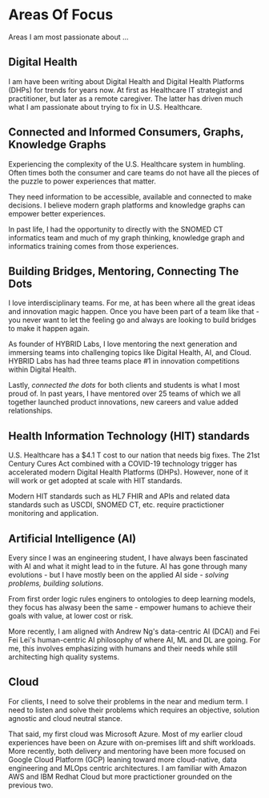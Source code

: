 # Areas Of Focus

Areas I am most passionate about ...

## Digital Health
I am have been writing about Digital Health and Digital Health Platforms (DHPs) for trends for years now.  At first as Healthcare IT strategist and practitioner, but later as a remote caregiver.  The latter has driven much what I am passionate about trying to fix in U.S. Healthcare.

## Connected and Informed Consumers, Graphs, Knowledge Graphs
Experiencing the complexity of the U.S. Healthcare system in humbling.  Often times both the consumer and care teams do not have all the pieces of the puzzle to power experiences that matter.

They need information to be accessible, available and connected to make decisions.  I believe modern graph platforms and knowledge graphs can empower better experiences.

In past life, I had the opportunity to directly with the SNOMED CT informatics team and much of my graph thinking, knowledge graph and informatics training comes from those experiences.

## Building Bridges, Mentoring, Connecting The Dots 
I love interdisciplinary teams.  For me, at has been where all the great ideas and innovation magic happen.  Once you have been part of a team like that - you never want to let the feeling go and always are looking to build bridges to make it happen again.

As founder of HYBRID Labs, I love mentoring the next generation and immersing teams into challenging topics like Digital Health, AI, and Cloud.  HYBRID Labs has had three teams place #1 in innovation competitions within Digital Health.

Lastly, *connected the dots* for both clients and students is what I most proud of.  In past years, I have mentored over 25 teams of which we all together launched product innovations, new careers and value added relationships.

## Health Information Technology (HIT) standards
U.S. Healthcare has a $4.1 T cost to our nation that needs big fixes.  The 21st Century Cures Act combined with a COVID-19 technology trigger has accelerated modern Digital Health Platforms (DHPs).  However, none of it will work or get adopted at scale with HIT standards.

Modern HIT standards such as HL7 FHIR and APIs and related data standards such as USCDI, SNOMED CT, etc. require practictioner monitoring and application.

## Artificial Intelligence (AI)
Every since I was an engineering student, I have always been fascinated with AI and what it might lead to in the future.  AI has gone through many evolutions - but I have mostly been on the applied AI side - *solving problems, building solutions*.  

From first order logic rules enginers to ontologies to deep learning models, they focus has alwasy been the same - empower humans to achieve their goals with value, at lower cost or risk.

More recently, I am aligned with Andrew Ng's data-centric AI (DCAI) and Fei Fei Lei's human-centric AI philosophy of where AI, ML and DL are going.  For me, this involves emphasizing with humans and their needs while still architecting high quality systems.  

## Cloud
For clients, I need to solve their problems in the near and medium term.  I need to listen and solve their problems which requires an objective, solution agnostic and cloud neutral stance.

That said, my first cloud was Microsoft Azure.  Most of my earlier cloud experiences have been on Azure with on-premises lift and shift workloads.  More recently, both delivery and mentoring have been more focused on Google Cloud Platform (GCP) leaning toward more cloud-native, data engineering and MLOps centric architectures.  I am familiar with Amazon AWS and IBM Redhat Cloud but more practictioner grounded on the previous two.